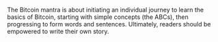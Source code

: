 The Bitcoin mantra is about initiating an individual journey to learn the basics of Bitcoin, 
starting with simple concepts (the ABCs), then progressing to form words and sentences. 
Ultimately, readers should be empowered to write their own story.
